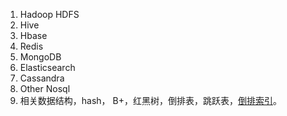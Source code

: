 1. Hadoop HDFS
2. Hive
3. Hbase
4. Redis
5. MongoDB
6. Elasticsearch
7. Cassandra
8. Other Nosql
9. 相关数据结构，hash， B+，红黑树，倒排表，跳跃表，[倒排索引](https://www.cnblogs.com/zlslch/p/6440114.html)。

